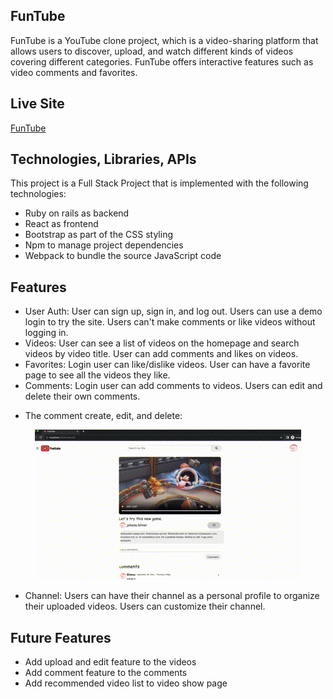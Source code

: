 ## FunTube

FunTube is a YouTube clone project, which is a video-sharing platform that allows users to discover, upload, and watch different kinds of videos covering different categories. FunTube offers interactive features such as video comments and favorites.


##  Live Site

[FunTube](https://funtube-web-service.onrender.com)


## Technologies, Libraries, APIs

This project is a Full Stack Project that is implemented with the following technologies:

*   Ruby on rails as backend
*   React as frontend
*   Bootstrap as part of the CSS styling
*   Npm to manage project dependencies
*   Webpack to bundle the source JavaScript code


##  Features

*   User Auth: User can sign up, sign in, and log out. Users can use a demo login to try the site. Users can't make comments or like videos without logging in.
*   Videos: User can see a list of videos on the homepage and search videos by video title. User can add comments and likes on videos.
*   Favorites: Login user can like/dislike videos. User can have a favorite page to see all the videos they like.
*   Comments: Login user can add comments to videos. Users can edit and delete their own comments.
  
-   The comment create, edit, and delete:

<p align="center">
  <img src="./assets/comment.gif" />
</p>

*   Channel: Users can have their channel as a personal profile to organize their uploaded videos. Users can customize their channel.

##  Future Features
- Add upload and edit feature to the videos
- Add comment feature to the comments
- Add recommended video list to video show page